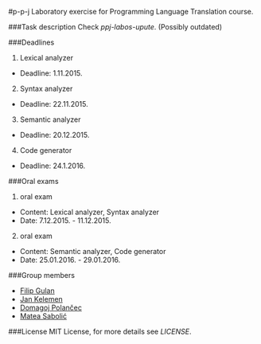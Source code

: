 #p-p-j
Laboratory exercise for Programming Language Translation course.

###Task description
Check *ppj-labos-upute*. (Possibly outdated)

###Deadlines
1. Lexical analyzer
  - Deadline: 1.11.2015.
2. Syntax analyzer
  - Deadline: 22.11.2015.
3. Semantic analyzer
  - Deadline: 20.12.2015.
4. Code generator
  - Deadline: 24.1.2016.
  
###Oral exams
1. oral exam
  - Content: Lexical analyzer, Syntax analyzer
  - Date: 7.12.2015. - 11.12.2015.
2. oral exam
  - Content: Semantic analyzer, Code generator
  - Date: 25.01.2016. - 29.01.2016.
  
###Group members
- [Filip Gulan](http://github.com/fgulan)
- [Jan Kelemen](http://github.com/jan-kelemen)
- [Domagoj Polančec](http://github.com/CleverLettuce)
- [Matea Sabolić](https://github.com/TaraLuna)

###License
MIT License, for more details see *LICENSE*.

